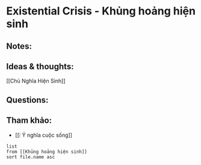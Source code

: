 # Existential Crisis - Khủng hoảng hiện sinh

## Notes:


## Ideas & thoughts:
[[Chủ Nghĩa Hiện Sinh]]

## Questions:


## Tham khảo:
- [[❕ Ý nghĩa cuộc sống]]
```dataview
list
from [[Khủng hoảng hiện sinh]]
sort file.name asc
```




